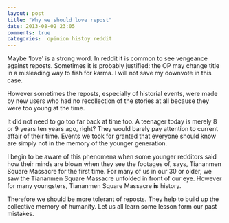 ```yaml
---
layout: post
title: "Why we should love repost"
date: 2013-08-02 23:05
comments: true
categories:  opinion histoy reddit 
---
```


Maybe 'love' is a strong word. In reddit it is common to see vengeance against reposts. Sometimes it is probably justified: the OP may change title in a misleading way to fish for karma. I will not save my downvote in this case.


However sometimes the reposts, especially of historial events, were made by new users who had no recollection of the stories at all because they were too young at the time. 

It did not need to go too far back at time too. A teenager today is merely 8 or 9 years ten years ago, right? They would barely pay attention to current affair of their time. Events we took for granted that everyone should know are simply not in the memory of the younger generation.

I begin to be aware of this phenomena when some younger redditors said how their minds are blown when they see the footages of, says, Tiananmen Square Massacre for the first time. For many of us in our 30 or older, we saw the Tiananmen Square Massacre unfolded in front of our eye. However for many youngsters, Tiananmen Square Massacre **is** history.

Therefore we should be more tolerant of reposts. They help to build up the collective memory of humanity. Let us all learn some lesson form our past mistakes.

 
